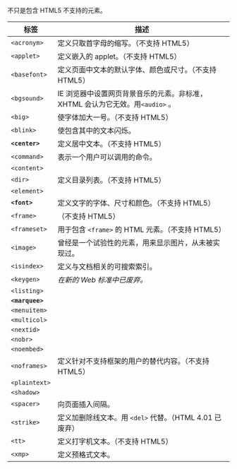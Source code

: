 不只是包含 HTML5 不支持的元素。



| 标签            | 描述                                                         |
| --------------- | ------------------------------------------------------------ |
| `<acronym>`     | 定义只取首字母的缩写。（不支持 HTML5）                       |
| `<applet>`      | 定义嵌入的 applet。（不支持 HTML5）                          |
| `<basefont>`    | 定义页面中文本的默认字体、颜色或尺寸。（不支持 HTML5）       |
| `<bgsound>`     | IE 浏览器中设置网页背景音乐的元素。非标准，XHTML 会认为它无效。用`<audio>` 。 |
| `<big>`         | 使字体加大一号。（不支持 HTML5）                             |
| `<blink>`       | 使包含其中的文本闪烁。                                       |
| **`<center>`**  | 定义居中文本。（不支持 HTML5）                               |
| `<command>`     | 表示一个用户可以调用的命令。                                 |
| `<content>`     |                                                              |
| `<dir>`         | 定义目录列表。（不支持 HTML5）                               |
| `<element>`     |                                                              |
| **`<font>`**    | 定义文字的字体、尺寸和颜色。（不支持 HTML5）                 |
| `<frame>`       | （不支持 HTML5）                                             |
| `<frameset>`    | 用于包含 `<frame>` 的 HTML 元素。（不支持 HTML5）            |
| `<image>`       | 曾经是一个试验性的元素，用来显示图片，从未被实现过。         |
| `<isindex>`     | 定义与文档相关的可搜索索引。                                 |
| `<keygen>`      | *在新的 Web 标准中已废弃。*                                  |
| `<listing>`     |                                                              |
| **`<marquee>`** |                                                              |
| `<menuitem>`    |                                                              |
| `<multicol>`    |                                                              |
| `<nextid>`      |                                                              |
| `<nobr>`        |                                                              |
| `<noembed>`     |                                                              |
| `<noframes>`    | 定义针对不支持框架的用户的替代内容。（不支持 HTML5）         |
| `<plaintext>`   |                                                              |
| `<shadow>`      |                                                              |
| `<spacer>`      | 向页面插入间隔。                                             |
| `<strike>`      | 定义加删除线文本。用 `<del>` 代替。（HTML 4.01 已废弃）      |
| `<tt>`          | 定义打字机文本。（不支持 HTML5）                             |
| `<xmp>`         | 定义预格式文本。                                             |









